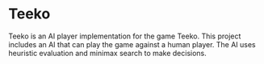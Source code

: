 # Teeko

Teeko is an AI player implementation for the game Teeko. This project includes an AI that can play the game against a human player. The AI uses heuristic evaluation and minimax search to make decisions.
